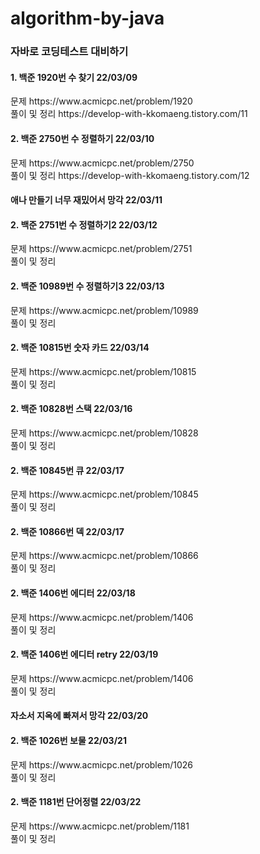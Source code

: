 # algorithm-by-java
<h3>자바로 코딩테스트 대비하기</h3>

<h4>1. 백준 1920번 수 찾기 22/03/09</h4>
문제 https://www.acmicpc.net/problem/1920
<br>풀이 및 정리 https://develop-with-kkomaeng.tistory.com/11

<h4>2. 백준 2750번 수 정렬하기 22/03/10</h4>
문제 https://www.acmicpc.net/problem/2750
<br>풀이 및 정리 https://develop-with-kkomaeng.tistory.com/12

<h4>애나 만들기 너무 재밌어서 망각 22/03/11</h4>

<h4>2. 백준 2751번 수 정렬하기2 22/03/12</h4>
문제 https://www.acmicpc.net/problem/2751
<br>풀이 및 정리 

<h4>2. 백준 10989번 수 정렬하기3 22/03/13</h4>
문제 https://www.acmicpc.net/problem/10989
<br>풀이 및 정리

<h4>2. 백준 10815번 숫자 카드 22/03/14</h4>
문제 https://www.acmicpc.net/problem/10815
<br>풀이 및 정리

<h4>2. 백준 10828번 스택 22/03/16</h4>
문제 https://www.acmicpc.net/problem/10828
<br>풀이 및 정리

<h4>2. 백준 10845번 큐 22/03/17</h4>
문제 https://www.acmicpc.net/problem/10845
<br>풀이 및 정리

<h4>2. 백준 10866번 덱 22/03/17</h4>
문제 https://www.acmicpc.net/problem/10866
<br>풀이 및 정리

<h4>2. 백준 1406번 에디터 22/03/18</h4>
문제 https://www.acmicpc.net/problem/1406
<br>풀이 및 정리

<h4>2. 백준 1406번 에디터 retry 22/03/19</h4>
문제 https://www.acmicpc.net/problem/1406
<br>풀이 및 정리

<h4>자소서 지옥에 빠져서 망각 22/03/20</h4>

<h4>2. 백준 1026번 보물 22/03/21</h4>
문제 https://www.acmicpc.net/problem/1026
<br>풀이 및 정리

<h4>2. 백준 1181번 단어정렬 22/03/22</h4>
문제 https://www.acmicpc.net/problem/1181
<br>풀이 및 정리

